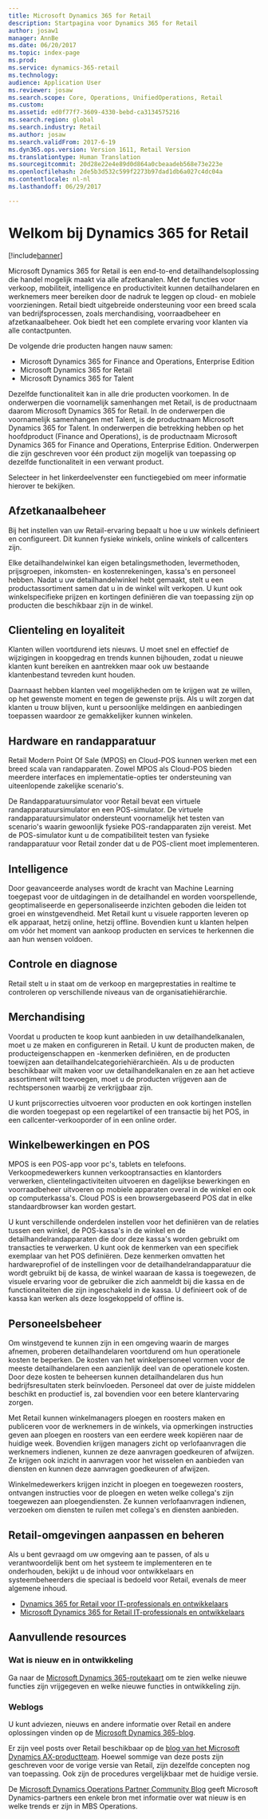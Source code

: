 ```yaml
---
title: Microsoft Dynamics 365 for Retail
description: Startpagina voor Dynamics 365 for Retail
author: josaw1
manager: AnnBe
ms.date: 06/20/2017
ms.topic: index-page
ms.prod: 
ms.service: dynamics-365-retail
ms.technology: 
audience: Application User
ms.reviewer: josaw
ms.search.scope: Core, Operations, UnifiedOperations, Retail
ms.custom: 
ms.assetid: ed0f77f7-3609-4330-bebd-ca3134575216
ms.search.region: global
ms.search.industry: Retail
ms.author: josaw
ms.search.validFrom: 2017-6-19
ms.dyn365.ops.version: Version 1611, Retail Version
ms.translationtype: Human Translation
ms.sourcegitcommit: 20d28e22e4e89d0d864a0cbeaadeb568e73e223e
ms.openlocfilehash: 2de5b3d532c599f2273b97dad1db6a027c4dc04a
ms.contentlocale: nl-nl
ms.lasthandoff: 06/29/2017

---
```


# <a name="welcome-to-dynamics-365-for-retail"></a>Welkom bij Dynamics 365 for Retail

[!include[banner](includes/banner.md)]

Microsoft Dynamics 365 for Retail is een end-to-end detailhandelsoplossing die handel mogelijk maakt via alle afzetkanalen. Met de functies voor verkoop, mobiliteit, intelligence en productiviteit kunnen detailhandelaren en werknemers meer bereiken door de nadruk te leggen op cloud- en mobiele voorzieningen. Retail biedt uitgebreide ondersteuning voor een breed scala van bedrijfsprocessen, zoals merchandising, voorraadbeheer en afzetkanaalbeheer. Ook biedt het een complete ervaring voor klanten via alle contactpunten.

De volgende drie producten hangen nauw samen:

- Microsoft Dynamics 365 for Finance and Operations, Enterprise Edition
- Microsoft Dynamics 365 for Retail
- Microsoft Dynamics 365 for Talent

Dezelfde functionaliteit kan in alle drie producten voorkomen. In de onderwerpen die voornamelijk samenhangen met Retail, is de productnaam daarom Microsoft Dynamics 365 for Retail. In de onderwerpen die voornamelijk samenhangen met Talent, is de productnaam Microsoft Dynamics 365 for Talent. In onderwerpen die betrekking hebben op het hoofdproduct (Finance and Operations), is de productnaam Microsoft Dynamics 365 for Finance and Operations, Enterprise Edition. Onderwerpen die zijn geschreven voor één product zijn mogelijk van toepassing op dezelfde functionaliteit in een verwant product.

Selecteer in het linkerdeelvenster een functiegebied om meer informatie hierover te bekijken.

## <a name="channel-management"></a>Afzetkanaalbeheer
Bij het instellen van uw Retail-ervaring bepaalt u hoe u uw winkels definieert en configureert. Dit kunnen fysieke winkels, online winkels of callcenters zijn.

Elke detailhandelwinkel kan eigen betalingsmethoden, levermethoden, prijsgroepen, inkomsten- en kostenrekeningen, kassa's en personeel hebben. Nadat u uw detailhandelwinkel hebt gemaakt, stelt u een productassortiment samen dat u in de winkel wilt verkopen. U kunt ook winkelspecifieke prijzen en kortingen definiëren die van toepassing zijn op producten die beschikbaar zijn in de winkel.

## <a name="clienteling-and-loyalty"></a>Clienteling en loyaliteit
Klanten willen voortdurend iets nieuws. U moet snel en effectief de wijzigingen in koopgedrag en trends kunnen bijhouden, zodat u nieuwe klanten kunt bereiken en aantrekken maar ook uw bestaande klantenbestand tevreden kunt houden.

Daarnaast hebben klanten veel mogelijkheden om te krijgen wat ze willen, op het gewenste moment en tegen de gewenste prijs. Als u wilt zorgen dat klanten u trouw blijven, kunt u persoonlijke meldingen en aanbiedingen toepassen waardoor ze gemakkelijker kunnen winkelen.

## <a name="hardware-and-peripherals"></a>Hardware en randapparatuur
Retail Modern Point Of Sale (MPOS) en Cloud-POS kunnen werken met een breed scala van randapparaten. Zowel MPOS als Cloud-POS bieden meerdere interfaces en implementatie-opties ter ondersteuning van uiteenlopende zakelijke scenario's.

De Randapparatuursimulator voor Retail bevat een virtuele randapparatuursimulator en een POS-simulator. De virtuele randapparatuursimulator ondersteunt voornamelijk het testen van scenario's waarin gewoonlijk fysieke POS-randapparaten zijn vereist. Met de POS-simulator kunt u de compatibiliteit testen van fysieke randapparatuur voor Retail zonder dat u de POS-client moet implementeren.

## <a name="intelligence"></a>Intelligence
Door geavanceerde analyses wordt de kracht van Machine Learning toegepast voor de uitdagingen in de detailhandel en worden voorspellende, geoptimaliseerde en gepersonaliseerde inzichten geboden die leiden tot groei en winstgevendheid. Met Retail kunt u visuele rapporten leveren op elk apparaat, hetzij online, hetzij offline. Bovendien kunt u klanten helpen om vóór het moment van aankoop producten en services te herkennen die aan hun wensen voldoen.

## <a name="monitoring-and-diagnosis"></a>Controle en diagnose
Retail stelt u in staat om de verkoop en margeprestaties in realtime te controleren op verschillende niveaus van de organisatiehiërarchie.

## <a name="merchandising"></a>Merchandising
Voordat u producten te koop kunt aanbieden in uw detailhandelkanalen, moet u ze maken en configureren in Retail. U kunt de producten maken, de producteigenschappen en -kenmerken definiëren, en de producten toewijzen aan detailhandelcategoriehiërarchieën. Als u de producten beschikbaar wilt maken voor uw detailhandelkanalen en ze aan het actieve assortiment wilt toevoegen, moet u de producten vrijgeven aan de rechtspersonen waarbij ze verkrijgbaar zijn.

U kunt prijscorrecties uitvoeren voor producten en ook kortingen instellen die worden toegepast op een regelartikel of een transactie bij het POS, in een callcenter-verkooporder of in een online order.

## <a name="store-operations-and-pos"></a>Winkelbewerkingen en POS
MPOS is een POS-app voor pc's, tablets en telefoons. Verkoopmedewerkers kunnen verkooptransacties en klantorders verwerken, clientelingactiviteiten uitvoeren en dagelijkse bewerkingen en voorraadbeheer uitvoeren op mobiele apparaten overal in de winkel en ook op computerkassa's. Cloud POS is een browsergebaseerd POS dat in elke standaardbrowser kan worden gestart.

U kunt verschillende onderdelen instellen voor het definiëren van de relaties tussen een winkel, de POS-kassa's in de winkel en de detailhandelrandapparaten die door deze kassa's worden gebruikt om transacties te verwerken. U kunt ook de kenmerken van een specifiek exemplaar van het POS definiëren. Deze kenmerken omvatten het hardwareprofiel of de instellingen voor de detailhandelrandapparatuur die wordt gebruikt bij de kassa, de winkel waaraan de kassa is toegewezen, de visuele ervaring voor de gebruiker die zich aanmeldt bij die kassa en de functionaliteiten die zijn ingeschakeld in de kassa. U definieert ook of de kassa kan werken als deze losgekoppeld of offline is.

## <a name="workforce-management"></a>Personeelsbeheer
Om winstgevend te kunnen zijn in een omgeving waarin de marges afnemen, proberen detailhandelaren voortdurend om hun operationele kosten te beperken. De kosten van het winkelpersoneel vormen voor de meeste detailhandelaren een aanzienlijk deel van de operationele kosten. Door deze kosten te beheersen kunnen detailhandelaren dus hun bedrijfsresultaten sterk beïnvloeden. Personeel dat over de juiste middelen beschikt en productief is, zal bovendien voor een betere klantervaring zorgen.

Met Retail kunnen winkelmanagers ploegen en roosters maken en publiceren voor de werknemers in de winkels, via opmerkingen instructies geven aan ploegen en roosters van een eerdere week kopiëren naar de huidige week. Bovendien krijgen managers zicht op verlofaanvragen die werknemers indienen, kunnen ze deze aanvragen goedkeuren of afwijzen. Ze krijgen ook inzicht in aanvragen voor het wisselen en aanbieden van diensten en kunnen deze aanvragen goedkeuren of afwijzen.

Winkelmedewerkers krijgen inzicht in ploegen en toegewezen roosters, ontvangen instructies voor de ploegen en weten welke collega's zijn toegewezen aan ploegendiensten. Ze kunnen verlofaanvragen indienen, verzoeken om diensten te ruilen met collega's en diensten aanbieden.

## <a name="customize-and-administer-retail-environments"></a>Retail-omgevingen aanpassen en beheren
Als u bent gevraagd om uw omgeving aan te passen, of als u verantwoordelijk bent om het systeem te implementeren en te onderhouden, bekijkt u de inhoud voor ontwikkelaars en systeembeheerders die speciaal is bedoeld voor Retail, evenals de meer algemene inhoud.

- [Dynamics 365 for Retail voor IT-professionals en ontwikkelaars](dev-itpro/dev-retail-home-page.md)
- [Microsoft Dynamics 365 for Retail IT-professionals en ontwikkelaars](/dynamics365/unified-operations/dev-itpro/dev-tools/developer-home-page)

## <a name="additional-resources"></a>Aanvullende resources
### <a name="whats-new-and-in-development"></a>Wat is nieuw en in ontwikkeling
Ga naar de [Microsoft Dynamics 365-routekaart](https://roadmap.dynamics.com/) om te zien welke nieuwe functies zijn vrijgegeven en welke nieuwe functies in ontwikkeling zijn.

### <a name="blogs"></a>Weblogs
U kunt adviezen, nieuws en andere informatie over Retail en andere oplossingen vinden op de [Microsoft Dynamics 365-blog](https://community.dynamics.com/b/msftdynamicsblog).

Er zijn veel posts over Retail beschikbaar op de [blog van het Microsoft Dynamics AX-productteam](https://blogs.msdn.microsoft.com/dax/). Hoewel sommige van deze posts zijn geschreven voor de vorige versie van Retail, zijn dezelfde concepten nog van toepassing. Ook zijn de procedures vergelijkbaar met de huidige versie.

De [Microsoft Dynamics Operations Partner Community Blog](https://community.dynamics.com/partner/b/operationspartnercommunityblog) geeft Microsoft Dynamics-partners een enkele bron met informatie over wat nieuw is en welke trends er zijn in MBS Operations.

